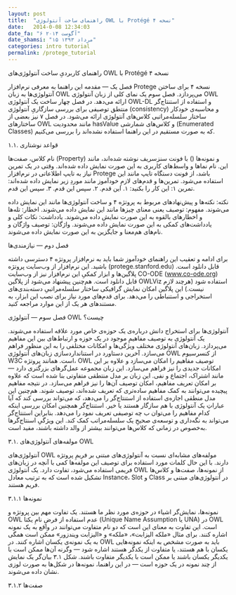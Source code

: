 ```yaml
---
layout: post
title:  "راهنمای ساخت آنتولوژی OWL با Protégé نسخه ۴"
date:   2014-0-08 12:34:03
date_fa: "۶ آگوست ۲۰۱۴"
date_shamsi: "۱۵ مرداد ۱۳۹۳"
categories: intro tutorial
permalink: /protege_tutorial
---
```


راهنمای کاربردیِ ساخت آنتولوژی‌های OWL با Protégé نسخه ۴


فصل یک — مقدمه
این راهنما به معرفی نرم‌افزار Protege نسخه ۴ برای ساختن آنتولوژی‌ها به زبان OWL می‌پردازد. فصل سوم یک نمای کلی از زبان آنتولوژی OWL ارائه می‌دهد. در فصل چهار ساخت یک آنتولوژی OWL-DL و استفاده از استنتاج‌گر منتطق توصیفی برای بررسی سازگاریِ آنتولوژی (consistency) و محاسبه‌ی خودکار ساختار سلسله‌مراتبی کلاس‌های آنتولوژی ارائه می‌شود. در فصل ۷ نیز بعضی از ساختارهای OWL مانند محدودیت hasValue و کلاس‌های شمارشی (Enumerated Classes) که به صورت مستقیم در این راهنما استفاده نشده‌اند را بررسی می‌کنیم.

۱.۱. قواعد نوشتاری

نام کلاس، صفت‌ها (Property) و نمونه‌ها () با فونت سنزسریف نوشته شده‌اند، مانند این.
نام نماها و واسط‌های کاربری به این صورت نمایش داده شده‌اند.
وقتی در یک تمرین نیاز به تایپ اطلاعاتی در نرم‌افزار Protege باشد، از فونت دستگاه تایپ مانند این استفاده می‌شود.
تمرین‌ها و قدم‌های لازمِ خودآموز مانند موردِ زیر نمایش داده شده‌اند:
تمرین ۱: این کار را بکنید:
۱. این قدم.
۲. سپس این قدم.
۳. سپس این قدم.

نکته: نکته‌ها و پیش‌نهادهای مربوط به پروتژه ۴ و ساخت آنتولوژی‌ها مانند این نمایش داده می‌شوند.
مفهوم: توصیف یعنی معنای چیزها مانند این نمایش داده می‌شوند.
اخطار: تله‌ها و اخطارهای بالقوه به این صورت نمایش داده می‌شوند.
یادداشت: نکات کلی و یادداشت‌های کمکی به این صورت نمایش داده می‌شوند.
واژگان: توصیف واژگان و نام‌های هم‌معنا و جایگزین به این صورت نمایش داده می‌شوند.


فصل دوم — نیازمندی‌ها

برای ادامه و تعقیب این راهنمای خودآموز شما باید به نرم‌افزار پروتژه ۴ دسترسی داشته باشید. این نرم‌افزار از وب‌سایت پروتژه (protege.stanford.edu) قابل دانلود است. پلاگین‌ها و ابزار کمکیِ این نرم‌افزار نیز از وب‌سایت CO-ODE (www.co-ode.org) قابل دانلود است. هم‌چنین پیشنهاد می‌شود از پلاگین OWLViz استفاده شود (هرچند لازم نیست.) این پلاگین امکان نمایش گرافیکی ساختار سلسله‌مراتبیِ دسته‌بندی‌های استخراجی و استنباطی را می‌دهد. برای قدم‌های مورد نیاز برای نصب این ابزار، به مستندهای هر یک از این موارد مراجعه کنید.

فصل سوم — آنتولوژی OWL چیست؟

آنتولوژی‌ها برای استخراج دانش درباره‌ی یک حوزه‌ی خاص مورد علاقه استفاده می‌شوند. یک آنتولوژی به توصیف مفاهیمِ موجود در یک حوزه و ارتباط‌های بین این مفاهیم می‌پردازد. زبان‌های آنتولوژی مختلف ویژگی‌ها و امکانات مختلفی را به این منظور فراهم می‌سازد. آخرین دستاورد در استنانداردسازی زبان‌های آنتولوژی OWL از کنسرسیوم W3C است. همانند پروتژه، OWL توصیف مفاهیم را امکان می‌سازد و علاوه بر این امکانات جدیدی را نیز فراهم می‌سازد. این زبان مجموعه عمل‌گرهای بزرگتری دارد — مانند اشتراک، اجتماع و نفی. این زبان بر مدل منتطقی متفاوتی بنا شده است که علاوه بر امکان تعریف مفاهیم، امکان توصیف آن‌ها را نیز فراهم می‌سازد. در نتیجه مفاهیم پیچیده می‌توانند به کمک مفاهیم ساده‌تری که تعریف شده‌اند، توصیف شوند. هم‌چنین این مدل منطقی اجازه‌ی استفاده از استنتاج‌گر را می‌دهد، که می‌تواند بررسی کند که آیا عباراتِ یک آنتولوژی با هم سازگار هستند یا خیر. استنتاج‌گر همچنین امکان بررسی اینکه کدام مفاهیم را می‌توان ب چه  توصیفی تعریف نمود را می‌دهد. بنابراین استنتاج‌گر می‌تواند به نگه‌داری و توسعه‌ی صحیحِ یک سلسله‌مراتب کمک کند. این ویژگیِ اسنتاج‌گرها به‌خصوص در زمانی که کلاس‌ها می‌توانند بیشتر از والد داشته باشند، مفید است.

۳.۱. مولفه‌های آنتولوژی‌های OWL

آنتولوژی‌های OWL مولفه‌های مشابه‌ای نسبت به آنتولوژی‌های مبتنی بر فریمِ پروتژه دارند. با این حال کلمات مورد استفاده برای توصیف این مولفه‌ها کمی با آنچه در زبان‌های فریمی استفاده می‌شود، تفاوت دارد. یک آنتولوژی OWL از نمونه‌ها، صفت‌ها و کلاس‌ها تشکیل شده است که به ترتیب معادل Instance، Slot و Class در آنتولوژی‌های مبتنی بر فریم هستند.

۳.۱.۱ نمونه‌ها

نمونه‌ها، نمایش‌گر اشیاء در حوزه‌ی مورد نظر ما هستند. یک تفاوت مهم بین پروتژه و OWL عدم استفاده از فرضِ نامِ یکتا (Unique Name Assumption یا UNA) در OWL است. این تفاوت به معنای این است که دو نام متفاوت می‌توانند در واقع به یک نمونه اشاره کنند. برای مثال «ملکه الیزابت»، «ملکه» و «الیزابت ویندزور» ممکن است همگی به یک نمونه‌ی یکسان اشاره کنند. در OWL باید به صورت مشخص به اینکه نمونه‌هایی یکسان با هم هستند، یا متفاوت از یکدگر هستند اشاره شود — وگرنه آن‌ها ممکن است با یکدیگر یکسان باشند یا ممکن است با یکدیگر متفاوت باشند. شکل ۳.۱ بیان‌گر یک نمایش از چند نمونه در یک حوزه است — در این راهنما، نمونه‌ها در شکل‌ها به صورت لوزی نشان داده می‌شوند.

۳.۱.۲ صفت‌ها